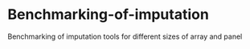 # Benchmarking-of-imputation
Benchmarking of imputation tools for different sizes of array and panel
